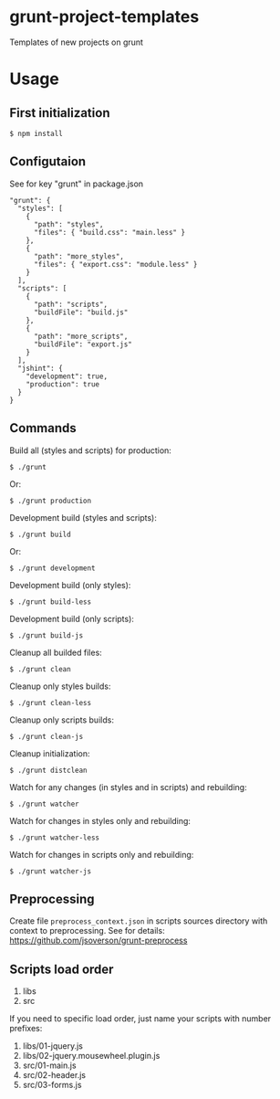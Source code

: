 grunt-project-templates
=======================

Templates of new projects on grunt

Usage
=====

First initialization
--------------------

    $ npm install

Configutaion
------------

See for key "grunt" in package.json

    "grunt": {
      "styles": [
        {
          "path": "styles",
          "files": { "build.css": "main.less" }
        },
        {
          "path": "more_styles",
          "files": { "export.css": "module.less" }
        }
      ],
      "scripts": [
        {
          "path": "scripts",
          "buildFile": "build.js"
        },
        {
          "path": "more_scripts",
          "buildFile": "export.js"
        }
      ],
      "jshint": {
        "development": true,
        "production": true
      }
    }

Commands
--------

Build all (styles and scripts) for production:

    $ ./grunt

Or:

    $ ./grunt production

Development build (styles and scripts):

    $ ./grunt build

Or:

    $ ./grunt development

Development build (only styles):

    $ ./grunt build-less

Development build (only scripts):

    $ ./grunt build-js

Cleanup all builded files:

    $ ./grunt clean

Cleanup only styles builds:

    $ ./grunt clean-less

Cleanup only scripts builds:

    $ ./grunt clean-js

Cleanup initialization:

    $ ./grunt distclean

Watch for any changes (in styles and in scripts) and rebuilding:

    $ ./grunt watcher

Watch for changes in styles only and rebuilding:

    $ ./grunt watcher-less

Watch for changes in scripts only and rebuilding:

    $ ./grunt watcher-js

Preprocessing
-------------

Create file `preprocess_context.json` in scripts sources directory with context to preprocessing. See for details: https://github.com/jsoverson/grunt-preprocess

Scripts load order
------------------

1. libs
2. src

If you need to specific load order, just name your scripts with number prefixes:

1. libs/01-jquery.js
2. libs/02-jquery.mousewheel.plugin.js
3. src/01-main.js
4. src/02-header.js
5. src/03-forms.js
